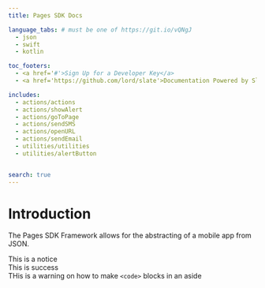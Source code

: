 ```yaml
---
title: Pages SDK Docs

language_tabs: # must be one of https://git.io/vQNgJ
  - json
  - swift
  - kotlin

toc_footers:
  - <a href='#'>Sign Up for a Developer Key</a>
  - <a href='https://github.com/lord/slate'>Documentation Powered by Slate</a>

includes:
  - actions/actions
  - actions/showAlert
  - actions/goToPage
  - actions/sendSMS
  - actions/openURL
  - actions/sendEmail
  - utilities/utilities
  - utilities/alertButton


search: true
---
```


# Introduction

The Pages SDK Framework allows for the abstracting of a mobile app from JSON.

<aside class="notice">
This is a notice
</aside>

<aside class="success">
This is success
</aside>

<aside class="warning">THis is a warning on how to make <code>&lt;code&gt;</code> blocks in an aside </aside>
